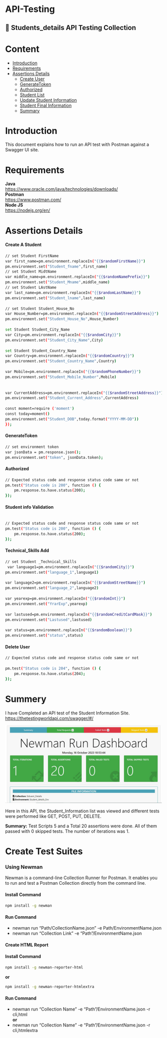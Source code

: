 # API-Testing
## 🚀 Students_details API Testing Collection
# Content    
- [Introduction](https://github.com/Tashfiquzzaman/API-Testing#introduction)    
- [Requirements](https://github.com/Tashfiquzzaman/API-Testing#requirements)      
- [Assertions Details](https://github.com/Tashfiquzzaman/API-Testing#assertions-details)   
  - [Create User](https://github.com/Tashfiquzzaman/API-Testing#create-user)   
  - [GenerateToken](https://github.com/Tashfiquzzaman/API-Testing#generatetoken)   
  - [Authorized](https://github.com/Tashfiquzzaman/API-Testing#authorized)   
  - [Student List](https://github.com/Tashfiquzzaman/API-Testing#Student-list)   
  - [Update Student Information](https://github.com/Tashfiquzzaman/API-Testing#Update-Student-Information)    
  - [Student Final Information](https://github.comTashfiquzzaman/API-Testing#Student-Final-Information)      
  - [Summary](https://github.com/Tashfiquzzaman/API-Testing#summery)    

# Introduction
This document explains how to run an API test with Postman against a Swagger UI site.    

# Requirements  
**Java**  
https://www.oracle.com/java/technologies/downloads/   
**Postman**   
https://www.postman.com/   
**Node JS**   
https://nodejs.org/en/    

# Assertions Details    
#### Create A Student        
```bash
// set Student FirstName
var first_name=pm.environment.replaceIn("{{$randomFirstName}}")
pm.environment.set("Student_fname",first_name)
// set Student MidtName
var middle_name=pm.environment.replaceIn("{{$randomNamePrefix}}")
pm.environment.set("Student_Mname",middle_name)
// set Student LAstName
var last_name=pm.environment.replaceIn("{{$randomLastName}}")
pm.environment.set("Student_lname",last_name)

// set Student Student_House_No
var House_Number=pm.environment.replaceIn("{{$randomStreetAddress}}")
pm.environment.set("Student_House_No",House_Number)

set Student Student_City_Name
var City=pm.environment.replaceIn("{{$randomCity}}")
pm.environment.set("Student_City_Name",City)

set Student Student_Country_Name
var Country=pm.environment.replaceIn("{{$randomCountry}}")
pm.environment.set("Student_Country_Name",Country)

var Mobile=pm.environment.replaceIn("{{$randomPhoneNumber}}")
pm.environment.set("Student_Mobile_Number",Mobile)


var CurrentAddress=pm.environment.replaceIn("{{$randomStreetAddress}}")
pm.environment.set("Student_Current_Address",CurrentAddress)

const moment=require ('moment')
const today=moment()
pm.environment.set("Student_DOB",today.format("YYYY-MM-DD"))
});
```  
#### GenerateToken    
```bash   
// set environment token
var jsonData = pm.response.json();
pm.environment.set("token", jsonData.token);
```    
#### Authorized  
```bash
// Expected status code and response status code same or not
pm.test("Status code is 200", function () {
    pm.response.to.have.status(200);
});

```   
#### Student info Validation     
```bash

// Expected status code and response status code same or not
pm.test("Status code is 200", function () {
    pm.response.to.have.status(200);
});
```   
#### Technical_Skills Add    
```bash
// set Student _Technical_Skills 
 var language1=pm.environment.replaceIn("{{$randomCity}}")
pm.environment.set("language_1",language1)

var language2=pm.environment.replaceIn("{{$randomStreetName}}")
pm.environment.set("language_2",language2)

var yearexp=pm.environment.replaceIn("{{$randomInt}}")
pm.environment.set("YrarExp",yearexp)

var lastused=pm.environment.replaceIn("{{$randomCreditCardMask}}")
pm.environment.set("Lastused",lastused)

var status=pm.environment.replaceIn("{{$randomBoolean}}")
pm.environment.set("status",status)


```
#### Delete User   

```bash
// Expected status code and response status code same or not

pm.test("Status code is 204", function () {
    pm.response.to.have.status(204);
});
```
# Summery    
I have Completed an API test of the Student Information Site.   
https://thetestingworldapi.com/swagger/#/     
<p align="center">
  <img src="https://github.com/Tashfiquzzaman/API-Testing-/blob/78bf08dbda7dcb096d6a50edbb8becd8eb7020f9/Report/Capture.JPG" />
</p>
 
Here in this API, the Student_Information list was viewed and different tests were performed like GET, POST, PUT, DELETE.

**Summary:** Test Scripts 5 and a Total 20 assertions were done. All of them passed with 0 skipped tests. The number of iterations was 1.


# Create Test Suites   

### Using Newman   


  Newman is a command-line Collection Runner for Postman. It enables you to run and test a Postman Collection directly from the command line.
#### Install Command    
```bash
npm install -g newman    
```
#### Run Command    
- newman run “Path/CollectionName.json” -e Path/EnvironmentName.json
- newman run “Collection Link” -e “Path”/EnvironmentName.json    

#### Create HTML Report  
 
#### Install Command      
```bash
npm install -g newman-reporter-html
```
**or**   
```bash
npm install -g newman-reporter-htmlextra    
```
#### Run Command      
- newman run “Collection Name” -e “Path”/EnvironmentName.json -r cli,html    
**or**    
- newman run “Collection Name” -e “Path”/EnvironmentName.json -r cli,htmlextra    

